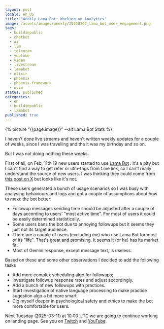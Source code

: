 ```yaml
---
layout: post
locale: en_US
title: "Weekly Lama Bot: Working on Analytics"
image: /assets/images/weekly/20250307_lama_bot_user_engagement.png
tags:
  - buildinpublic
  - chatbot
  - ai
  - llm
  - telegram
  - youtube
  - video
  - livestream
  - lamabot
  - elixir
  - phoenix
  - phoenix-framework
  - nvim
status: published
categories:
  - en
  - buildinpublic
  - lamabot
published: true
---
```

{% picture "{{page.image}}" --alt Lama Bot Stats %}

I haven't done live streams and haven't written weekly updates for a couple of weeks, since I was travelling and the it was my birthday and so on.

But I was not doing nothing these weeks. 

First of all, on Feb, 11th 19 new users started to use [Lama Bot](https://t.lamabot.io) . it's a pity but I can't find a way to get refer or utm-tags from t.me link, so I can't really understand the source of new users. I was thinking they could come from [this post on X](https://x.com/T0ha666/status/1889202556309835957) but looks like it's not. 

These users generated a bunch of usage scenarios so I was busy with analysing behaviours and logs and got a couple of assumptions about how to make the bot better:
- Followup messages sending time should be adjusted after a couple of days according to users' "most active time". For most of users it could be easily determined statistically.
- Some users bans the bot due to annoying followups but it seems they just not its target audience.
- There are a couple of users (excluding me) who use Lama Bot for most of its "life". That's great and promising. It seems it (or he) has its market fit.
- Most of Gemini response, except message text, is useless.

Based on these and some other observations I decided to add the following tasks
- Add more complex scheduling algo for followups;
- Investigate followup response rates and adjust accordingly.
- Add a bunch of new followups with practices.
- Start investigation of native language processing to make practice sugestion algo a bit more smart.
- Dig myself deeper in psychological safety and ethics to make the bot more comfortable for users.


Next Tuesday (2025-03-11) at 10:00 UTC we are going to continue working on landing page. 
See you on [Twitch](https://www.twitch.tv/war1and) and [YouTube](https://youtube.com/live/ajYG5RLPb-Q?feature=share).